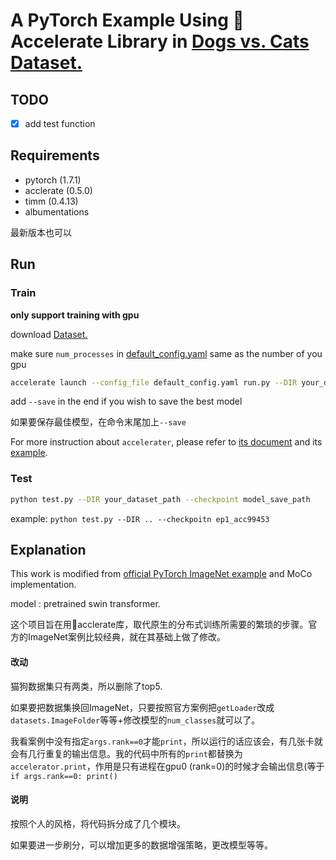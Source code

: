 # A PyTorch Example Using 🤗Accelerate Library in [Dogs vs. Cats Dataset.](https://www.kaggle.com/c/dogs-vs-cats-redux-kernels-edition/)

## TODO

- [x] add test function

## Requirements

* pytorch (1.7.1)
* acclerate (0.5.0)
* timm (0.4.13)
* albumentations

最新版本也可以

## Run

### Train

**only support training with gpu**

download [Dataset.](https://www.kaggle.com/c/dogs-vs-cats-redux-kernels-edition/)

make sure ```num_processes``` in [default_config.yaml](default_config.yaml) same as the number of you gpu

```bash
accelerate launch --config_file default_config.yaml run.py --DIR your_dataset_path
```

add ```--save``` in the end if you wish to save the best model

如果要保存最佳模型，在命令末尾加上```--save```

For more instruction about ```accelerater```, please refer to [its document](https://huggingface.co/docs/accelerate/quicktour.html) and its [example](https://github.com/huggingface/accelerate/blob/main/examples/cv_example.py).

### Test

```bash
python test.py --DIR your_dataset_path --checkpoint model_save_path
```

example:  ```python test.py --DIR .. --checkpoitn ep1_acc99453```

## Explanation

This work is modified from [official PyTorch ImageNet example](https://github.com/pytorch/examples/blob/master/imagenet/main.py) and MoCo implementation.

model : pretrained swin transformer.

这个项目旨在用🤗acclerate库，取代原生的分布式训练所需要的繁琐的步骤。官方的ImageNet案例比较经典，就在其基础上做了修改。

#### 改动

猫狗数据集只有两类，所以删除了top5.

如果要把数据集换回ImageNet，只要按照官方案例把```getLoader```改成```datasets.ImageFolder```等等+修改模型的```num_classes```就可以了。

我看案例中没有指定```args.rank==0```才能```print```，所以运行的话应该会，有几张卡就会有几行重复的输出信息。我的代码中所有的```print```都替换为```accelerator.print```，作用是只有进程在gpu0 (rank=0)的时候才会输出信息(等于```if args.rank==0: print()```

#### 说明

按照个人的风格，将代码拆分成了几个模块。

如果要进一步刷分，可以增加更多的数据增强策略，更改模型等等。